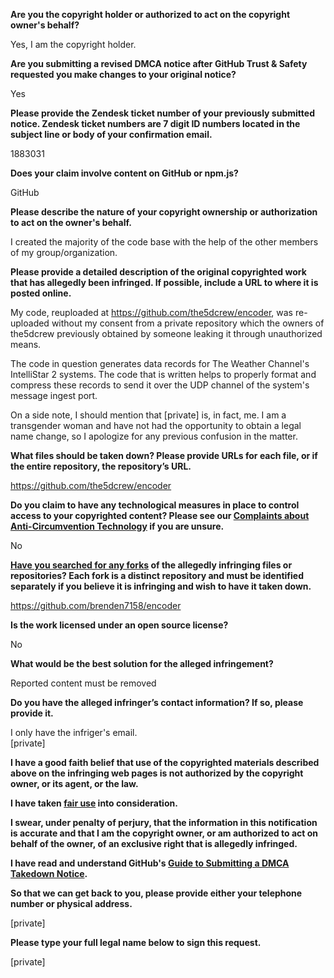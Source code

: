 **Are you the copyright holder or authorized to act on the copyright owner's behalf?**

Yes, I am the copyright holder.

**Are you submitting a revised DMCA notice after GitHub Trust & Safety requested you make changes to your original notice?**

Yes

**Please provide the Zendesk ticket number of your previously submitted notice. Zendesk ticket numbers are 7 digit ID numbers located in the subject line or body of your confirmation email.**

1883031

**Does your claim involve content on GitHub or npm.js?**

GitHub

**Please describe the nature of your copyright ownership or authorization to act on the owner's behalf.**

I created the majority of the code base with the help of the other members of my group/organization.

**Please provide a detailed description of the original copyrighted work that has allegedly been infringed. If possible, include a URL to where it is posted online.**

My code, reuploaded at https://github.com/the5dcrew/encoder, was re-uploaded without my consent from a private repository which the owners of the5dcrew previously obtained by someone leaking it through unauthorized means.

The code in question generates data records for The Weather Channel's IntelliStar 2 systems. The code that is written helps to properly format and compress these records to send it over the UDP channel of the system's message ingest port.

On a side note, I should mention that [private] is, in fact, me. I am a transgender woman and have not had the opportunity to obtain a legal name change, so I apologize for any previous confusion in the matter.

**What files should be taken down? Please provide URLs for each file, or if the entire repository, the repository’s URL.**

https://github.com/the5dcrew/encoder

**Do you claim to have any technological measures in place to control access to your copyrighted content? Please see our <a href="https://docs.github.com/articles/guide-to-submitting-a-dmca-takedown-notice#complaints-about-anti-circumvention-technology">Complaints about Anti-Circumvention Technology</a> if you are unsure.**

No

**<a href="https://docs.github.com/articles/dmca-takedown-policy#b-what-about-forks-or-whats-a-fork">Have you searched for any forks</a> of the allegedly infringing files or repositories? Each fork is a distinct repository and must be identified separately if you believe it is infringing and wish to have it taken down.**

https://github.com/brenden7158/encoder

**Is the work licensed under an open source license?**

No

**What would be the best solution for the alleged infringement?**

Reported content must be removed

**Do you have the alleged infringer’s contact information? If so, please provide it.**

I only have the infriger's email.  
[private]

**I have a good faith belief that use of the copyrighted materials described above on the infringing web pages is not authorized by the copyright owner, or its agent, or the law.**

**I have taken <a href="https://www.lumendatabase.org/topics/22">fair use</a> into consideration.**

**I swear, under penalty of perjury, that the information in this notification is accurate and that I am the copyright owner, or am authorized to act on behalf of the owner, of an exclusive right that is allegedly infringed.**

**I have read and understand GitHub's <a href="https://docs.github.com/articles/guide-to-submitting-a-dmca-takedown-notice/">Guide to Submitting a DMCA Takedown Notice</a>.**

**So that we can get back to you, please provide either your telephone number or physical address.**

[private]

**Please type your full legal name below to sign this request.**

[private]
